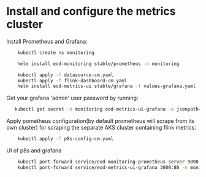 # Install and configure the metrics cluster

Install Prometheus and Grafana:

```sh
    kubectl create ns monitoring

    helm install eod-monitoring stable/prometheus -n monitoring

    kubectl apply -f datasource-cm.yaml
    kubectl apply -f flink-dashboard-cm.yaml
    helm install eod-metrics-ui stable/grafana -f values-grafana.yaml -n monitoring
```

Get your grafana 'admin' user password by running:

```sh
   kubectl get secret -n monitoring eod-metrics-ui-grafana -o jsonpath="{.data.admin-password}" | base64 --decode ; echo
```

Apply pometheus configuration(by default prometheus will scrape from its own cluster) for scraping the separate AKS cluster containing flink metrics:

```sh
    kubectl apply -f p8s-config-cm.yaml
```

UI of p8s and grafana

```sh
    kubectl port-forward service/eod-monitoring-prometheus-server 9090:80 -n monitoring
    kubectl port-forward service/eod-metrics-ui-grafana 3000:80 -n monitoring
```
